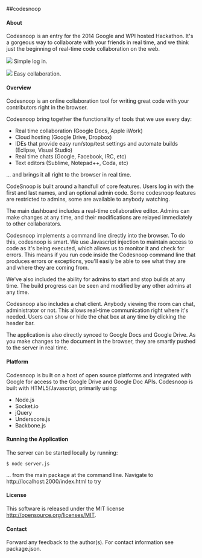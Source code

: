 ##codesnoop

#### About

Codesnoop is an entry for the 2014 Google and WPI hosted Hackathon. It's a gorgeous way to collaborate with your friends in real time, and we think just the beginning of real-time code collaboration on the web.

![](http://i.imgur.com/x94NgCs.jpg)
Simple log in.

![](http://i.imgur.com/n1DnwdN.png)
Easy collaboration.

#### Overview

Codesnoop is an online collaboration tool for writing great code with your contributors right in the browser.

Codesnoop bring together the functionality of tools that we use every day:

* Real time collaboration (Google Docs, Apple iWork)
* Cloud hosting (Google Drive, Dropbox)
* IDEs that provide easy run/stop/test settings and automate builds (Eclipse, Visual Studio)
* Real time chats (Google, Facebook, IRC, etc)
* Text editors (Sublime, Notepad++, Coda, etc)

... and brings it all right to the browser in real time.

CodeSnoop is built around a handfull of core features. Users log in with the first and last names, and an optional admin code. Some codesnoop features are restricted to admins, some are available to anybody watching.

The main dashboard includes a real-time collaborative editor. Admins can make changes at any time, and their modifications are relayed immediately to other collaborators. 

Codesnoop implements a command line directly into the browser. To do this, codesnoop is smart. We use Javascript injection to maintain access to code as it's being executed, which allows us to monitor it and check for errors. This means if you run code inside the Codesnoop command line that produces errors or exceptions, you'll easily be able to see what they are and where they are coming from.

We've also included the ability for admins to start and stop builds at any time. The build progress can be seen and modified by any other admins at any time.

Codesnoop also includes a chat client. Anybody viewing the room can chat, administrator or not. This allows real-time communication right where it's needed. Users can show or hide the chat box at any time by clicking the header bar.

The application is also directly synced to Google Docs and Google Drive. As you make changes to the document in the browser, they are smartly pushed to the server in real time.


#### Platform

Codesnoop is built on a host of open source platforms and integrated with Google for access to the Google Drive and Google Doc APIs. Codesnoop is built with HTML5/Javascript, primarily using:
* Node.js
* Socket.io
* jQuery
* Underscore.js
* Backbone.js


#### Running the Application

The server can be started locally by running:

```$ node server.js```

... from the main package at the command line. Navigate to http://localhost:2000/index.html to try


#### License

This software is released under the MIT license http://opensource.org/licenses/MIT.

#### Contact

Forward any feedback to the author(s). For contact information see package.json.



